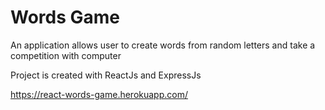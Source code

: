 # Words Game
An application allows user to create words from random letters and take a competition with computer

Project is created with ReactJs and ExpressJs

https://react-words-game.herokuapp.com/


